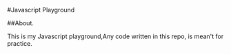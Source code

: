 #Javascript Playground

##About.

This is my Javascript playground,Any code written in this repo, is mean't for practice.